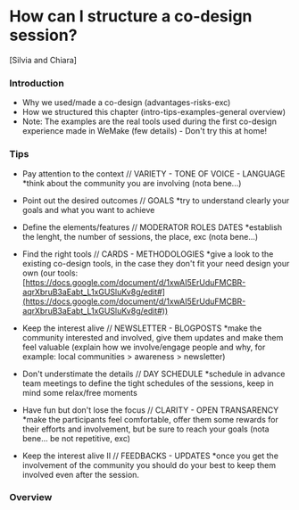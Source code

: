# How can I structure a co-design session?
[Silvia and Chiara]


### Introduction
* Why we used/made a co-design (advantages-risks-exc)
* How we structured this chapter (intro-tips-examples-general overview)
* Note: The examples are the real tools used during the first co-design experience made in WeMake (few details) - Don't try this at home! 

### Tips

- Pay attention to the context // VARIETY - TONE OF VOICE - LANGUAGE
*think about the community you are involving (nota bene...)

- Point out the desired outcomes // GOALS
*try to understand clearly your goals and what you want to achieve 

- Define the elements/features // MODERATOR ROLES DATES
*establish the lenght, the number of sessions, the place, exc (nota bene...)

- Find the right tools // CARDS - METHODOLOGIES 
*give a look to the existing co-design tools, in the case they don't fit your need design your own (our tools: [https://docs.google.com/document/d/1xwAI5ErUduFMCBR-aqrXbruB3aEabt_L1xGUSluKv8g/edit#](https://docs.google.com/document/d/1xwAI5ErUduFMCBR-aqrXbruB3aEabt_L1xGUSluKv8g/edit#))

- Keep the interest alive // NEWSLETTER - BLOGPOSTS
*make the community interested and involved, give them updates and make them feel valuable (explain how we involve/engage people and why, for example: local communities > awareness > newsletter) 

- Don't understimate the details // DAY SCHEDULE
*schedule in advance team meetings to define the tight schedules of the sessions, keep in mind some relax/free moments

- Have fun but don't lose the focus // CLARITY - OPEN TRANSARENCY
*make the participants feel comfortable, offer them some rewards for their efforts and involvement, but be sure to reach your goals (nota bene... be not repetitive, exc)

- Keep the interest alive II // FEEDBACKS - UPDATES
*once you get the involvement of the community you should do your best to keep them involved even after the session. 

### Overview

